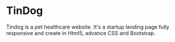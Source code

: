 # TinDog
Tindog is a pet healthcare website. It's a startup landing page fully responsive and create in Html5, advance CSS and Bootstrap.
